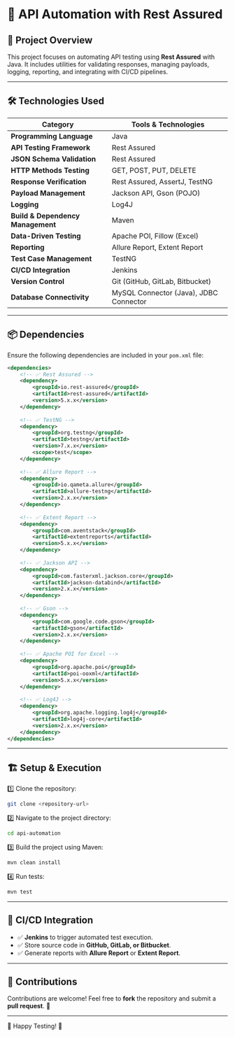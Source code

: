 # 🚀 API Automation with Rest Assured

## 📌 Project Overview
This project focuses on automating API testing using **Rest Assured** with Java. It includes utilities for validating responses, managing payloads, logging, reporting, and integrating with CI/CD pipelines.

---

## 🛠️ Technologies Used

| Category                | Tools & Technologies |
|------------------------|----------------------|
| **Programming Language** | Java |
| **API Testing Framework** | Rest Assured |
| **JSON Schema Validation** | Rest Assured |
| **HTTP Methods Testing** | GET, POST, PUT, DELETE |
| **Response Verification** | Rest Assured, AssertJ, TestNG |
| **Payload Management** | Jackson API, Gson (POJO) |
| **Logging** | Log4J |
| **Build & Dependency Management** | Maven |
| **Data-Driven Testing** | Apache POI, Fillow (Excel) |
| **Reporting** | Allure Report, Extent Report |
| **Test Case Management** | TestNG |
| **CI/CD Integration** | Jenkins |
| **Version Control** | Git (GitHub, GitLab, Bitbucket) |
| **Database Connectivity** | MySQL Connector (Java), JDBC Connector |

---

## 📦 Dependencies
Ensure the following dependencies are included in your `pom.xml` file:

```xml
<dependencies>
    <!-- ✅ Rest Assured -->
    <dependency>
        <groupId>io.rest-assured</groupId>
        <artifactId>rest-assured</artifactId>
        <version>5.x.x</version>
    </dependency>
    
    <!-- ✅ TestNG -->
    <dependency>
        <groupId>org.testng</groupId>
        <artifactId>testng</artifactId>
        <version>7.x.x</version>
        <scope>test</scope>
    </dependency>
    
    <!-- ✅ Allure Report -->
    <dependency>
        <groupId>io.qameta.allure</groupId>
        <artifactId>allure-testng</artifactId>
        <version>2.x.x</version>
    </dependency>
    
    <!-- ✅ Extent Report -->
    <dependency>
        <groupId>com.aventstack</groupId>
        <artifactId>extentreports</artifactId>
        <version>5.x.x</version>
    </dependency>
    
    <!-- ✅ Jackson API -->
    <dependency>
        <groupId>com.fasterxml.jackson.core</groupId>
        <artifactId>jackson-databind</artifactId>
        <version>2.x.x</version>
    </dependency>
    
    <!-- ✅ Gson -->
    <dependency>
        <groupId>com.google.code.gson</groupId>
        <artifactId>gson</artifactId>
        <version>2.x.x</version>
    </dependency>
    
    <!-- ✅ Apache POI for Excel -->
    <dependency>
        <groupId>org.apache.poi</groupId>
        <artifactId>poi-ooxml</artifactId>
        <version>5.x.x</version>
    </dependency>
    
    <!-- ✅ Log4J -->
    <dependency>
        <groupId>org.apache.logging.log4j</groupId>
        <artifactId>log4j-core</artifactId>
        <version>2.x.x</version>
    </dependency>
</dependencies>
```

---

## 🏗️ Setup & Execution

1️⃣ Clone the repository:
   ```sh
   git clone <repository-url>
   ```

2️⃣ Navigate to the project directory:
   ```sh
   cd api-automation
   ```

3️⃣ Build the project using Maven:
   ```sh
   mvn clean install
   ```

4️⃣ Run tests:
   ```sh
   mvn test
   ```

---

## 🔗 CI/CD Integration
- ✅ **Jenkins** to trigger automated test execution.
- ✅ Store source code in **GitHub, GitLab, or Bitbucket**.
- ✅ Generate reports with **Allure Report** or **Extent Report**.

---

## 🤝 Contributions
Contributions are welcome! Feel free to **fork** the repository and submit a **pull request**. 🎉

---

🚀 Happy Testing! 🚀
